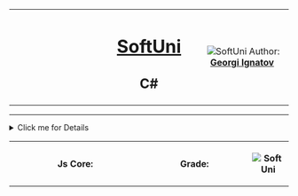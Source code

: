 
<!-- Head Start -->
<table border="0" width="100%" cellspacing="1" cellpadding="3" align="center">
    <tbody>
    <tr>
        <td align="center" width="33%"><img style="text-align: ;"
                                            src="http://conf.softuni.bg/wp-content/uploads/2015/01/SoftUni-Logo-Flat_square-blue-300x235.png"
                                            alt=""/></td>
        <td align="center" width="33%">
            <h1><a href="https://softuni.bg/">SoftUni</a></h1>
            <h2>C#</h2>
        </td>
        <td align="center" width="33%"><img
                src="https://avatars1.githubusercontent.com/u/29753011?s=400&u=3721726f4f51e1fcf23e7d0ae9f31eed8f5fc499&v=4&amp;s=200"
                alt=""/>
            <img src="https://softuni.bg/favicon.ico" alt="SoftUni"/>
            Author:
            <strong>
                <a title="SoftUni Georgi Ignatov" href="https://softuni.bg/users/profile/trainings/bekop"
                   target="_blank">
                    Georgi Ignatov
                </a>
            </strong>
        </td>
    </tr>
    </tbody>
</table>
<!-- Head End -->
<!-- JavaScript Fundamentals Start -->

<!-- Practical Teamwork - ASP.NET Core MVC End -->
<!-- Entity Framework Core - Databases Advanced - Start -->
<hr/>
<!-- Summary Begin -->
<details>
    <summary> Click me for Details
        <table border="0" width="100%" cellspacing="0" cellpadding="0" align="center">
            <tbody>
            <tr>
                <th align="center" width="50%">Js Core:
                </th>
                <th width="40%">Grade:</th>
                <th>
                    <p><img src="https://softuni.bg/favicon.ico" alt="SoftUni"></p>
                </th>
            </tr>
            </tbody>
        </table>
    </summary>
    <!-- Summary End -->
    <table border="0" width="100%" cellspacing="1" cellpadding="3" align="center">
        <tbody>

        <!-- Course Body -->
        <tr>
            <th align="center" width="50%">JavaScript Fundamentals <br/>

            </th>

            <th width="40%">Grade: 6.00 (out of 6.00)</th>
        </tr>
        <tr>
            <th align="center" width="50%">JavaScript Advanced <br/>

            </th>
            <th width="40%">Grade: [in process] (out of 6.00)</th>
        </tr>
        <tr>
            <th align="center" width="50%">JavaScript Applications <br/>

            </th>
            <th width="40%">Grade: [in process] (out of 6.00)</th>
        </tr>
        <!-- End of course body -->

        </tbody>
    </table>
</details>
<hr/>
<!-- Summary Begin -->
<details>
    <summary> Click me for Details
        <table border="0" width="100%" cellspacing="0" cellpadding="0" align="center">
            <tbody>
            <tr>
                <th align="center" width="50%">C# Fundamentals:
                </th>
                <th width="40%">Grade:</th>
                <th>
                    <p><img src="https://softuni.bg/favicon.ico" alt="SoftUni"></p>
                </th>
            </tr>
            </tbody>
        </table>
    </summary>
    <!-- Summary End -->
    <table border="0" width="100%" cellspacing="1" cellpadding="3" align="center">
        <tbody>

        <!-- Course Body -->
        <tr>
            <th align="center" width="50%">C# Advanced <br/>

            </th>

            <th width="40%">Grade: 4.80 (out of 6.00)</th>
        </tr>
        <tr>
            <th align="center" width="50%">C# OOP Basics <br/>

            </th>
            <th width="40%">Grade: 4.55 (out of 6.00)</th>
        </tr>
        <tr>
            <th align="center" width="50%">C# OOP Advanced <br/>

            </th>
            <th width="40%">Grade: 4.24 (out of 6.00)</th>
        </tr>
        <!-- End of course body -->

        </tbody>
    </table>
</details>
<hr/>

<!-- Summary Begin -->
<details>
    <summary> Click me for Details
        <table border="0" width="100%" cellspacing="0" cellpadding="0" align="center">
            <tbody>
            <tr>
                <th align="center" width="50%">Tech Module:
                </th>
                <th width="40%">Grade:</th>
                <th>
                    <p><img src="https://softuni.bg/favicon.ico" alt="SoftUni"></p>
                </th>
            </tr>
            </tbody>
        </table>
    </summary>
    <!-- Summary End -->
    <table border="0" width="100%" cellspacing="1" cellpadding="3" align="center">
        <tbody>

        <!-- Course Body -->
        <tr>
            <th align="center" width="50%">Programming Fundamentals <br/>

            </th>

            <th width="40%">Grade: 5.32 (out of 6.00)</th>
        </tr>
        <tr>
            <th align="center" width="50%">Software Technologies <br/>

            </th>
            <th width="40%">Grade: 6.00 (out of 6.00)</th>
        </tr>

        <!-- End of course body -->

        </tbody>
    </table>
</details>
<hr/>

<!-- Summary Begin -->
<details>
    <summary> Click me for Details
        <table border="0" width="100%" cellspacing="0" cellpadding="0" align="center">
            <tbody>
            <tr>
                <th align="center" width="50%">Programming Basics:
                </th>
                <th width="40%">Grade:</th>
                <th>
                    <p><img src="https://softuni.bg/favicon.ico" alt="SoftUni"></p>
                </th>
            </tr>
            </tbody>
        </table>
    </summary>
    <!-- Summary End -->
    <table border="0" width="100%" cellspacing="1" cellpadding="3" align="center">
        <tbody>

        <!-- Course Body -->
        <tr>
            <th align="center" width="50%">Programming Basics <br/>

            </th>

            <th width="40%">Grade: 6.00 (out of 6.00)</th>
        </tr>
        <!-- End of course body -->

        </tbody>
    </table>
</details>

<hr/>
